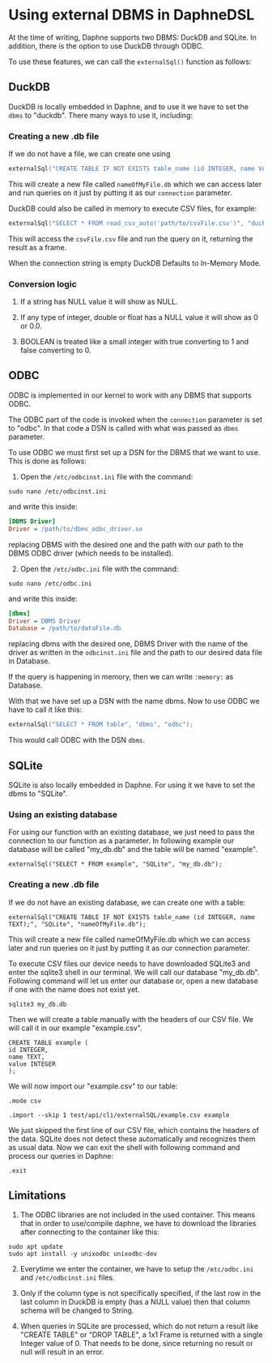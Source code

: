 <!--
Copyright 2021 The DAPHNE Consortium

Licensed under the Apache License, Version 2.0 (the "License");
you may not use this file except in compliance with the License.
You may obtain a copy of the License at

    http://www.apache.org/licenses/LICENSE-2.0

Unless required by applicable law or agreed to in writing, software
distributed under the License is distributed on an "AS IS" BASIS,
WITHOUT WARRANTIES OR CONDITIONS OF ANY KIND, either express or implied.
See the License for the specific language governing permissions and
limitations under the License.
-->

# Using external DBMS in DaphneDSL

At the time of writing, Daphne supports two DBMS: DuckDB and SQLite. In addition, there is the option to use DuckDB through ODBC.

To use these features, we can call the `externalSql()` function as follows:

## DuckDB

DuckDB is locally embedded in Daphne, and to use it we have to set the `dbms` to "duckdb". There many ways to use it, including:

### Creating a new .db file

If we do not have a file, we can create one using 

```cpp
externalSql("CREATE TABLE IF NOT EXISTS table_name (id INTEGER, name VARCHAR);", "duckdb", "nameOfMyFile.db");
```

This will create a new file called `nameOfMyFile.db` which we can access later and run queries on it just by putting it as our `connection` parameter.

DuckDB could also be called in memory to execute CSV files, for example:

```cpp
externalSql("SELECT * FROM read_csv_auto('path/to/csvFile.csv')", "duckdb", ":memory:");
```

This will access the `csvFile.csv` file and run the query on it, returning the result as a frame. 

When the connection string is empty DuckDB Defaults to In-Memory Mode.

### Conversion logic

1. If a string has NULL value it will show as NULL.

2. If any type of integer, double or float has a NULL value it will show as 0 or 0.0.

3. BOOLEAN is treated like a small integer with true converting to 1 and false converting to 0.

## ODBC

ODBC is implemented in our kernel to work with any DBMS that supports ODBC. 

The ODBC part of the code is invoked when the `connection` parameter is set to "odbc". In that code a DSN is called with what was passed as `dbms` parameter. 

To use ODBC we must first set up a DSN for the DBMS that we want to use. This is done as follows:

1. Open the `/etc/odbcinst.ini` file  with the command:

```ubuntu
sudo nano /etc/odbcinst.ini
```

and write this inside: 

```ini
[DBMS Driver]
Driver = /path/to/dbms_odbc_driver.so
```

replacing DBMS with the desired one and the path with our path to the DBMS ODBC driver (which needs to be installed).

2. Open the `/etc/odbc.ini` file  with the command:

```ubuntu
sudo nano /etc/odbc.ini
```

and write this inside: 

```ini
[dbms]
Driver = DBMS Driver
Database = /path/to/dataFile.db
```

replacing dbms with the desired one, DBMS Driver with the name of the driver as written in the `odbcinst.ini` file and the path to our desired data file in Database. 

If the query is happening in memory, then we can write `:memory:` as Database. 

With that we have set up a DSN with the name dbms. Now to use ODBC we have to call it like this:

```cpp
externalSql("SELECT * FROM table", "dbms", "odbc");
```

This would call ODBC with the DSN `dbms`.


## SQLite

SQLite is also locally embedded in Daphne. For using it we have to set the dbms to "SQLite".
### Using an existing database
For using our function with an existing database, we just need to pass the connection to our function as a parameter.
In following example our database will be called "my_db.db" and the table will be named "example".
```daphne
externalSql("SELECT * FROM example", "SQLite", "my_db.db");
```
### Creating a new .db file
If we do not have an existing database, we can create one with a table:
```daphne
externalSql("CREATE TABLE IF NOT EXISTS table_name (id INTEGER, name TEXT);", "SQLite", "nameOfMyFile.db");
```
This will create a new file called nameOfMyFile.db which we can access later and run queries on it just by putting it as our connection parameter.

To execute CSV files our device needs to have downloaded SQLite3 and enter the sqlite3 shell in our terminal.
We will call our database "my_db.db". Following command will let us enter our database or, open a new database if one with the name does not exist yet.
```ubuntu
sqlite3 my_db.db
````
Then we will create a table manually with the headers of our CSV file. We will call it in our example "example.csv".
```ubuntu
CREATE TABLE example (
id INTEGER,
name TEXT,
value INTEGER
);
```
We will now import our "example.csv" to our table:
```ubuntu
.mode csv
```
```ubuntu
.import --skip 1 test/api/cli/externalSQL/example.csv example
```
We just skipped the first line of our CSV file, which contains the headers of the data. SQLite does not detect these automatically and recognizes them as usual data.
Now we can exit the shell with following command and process our queries in Daphne:
```ubuntu
.exit
```

## Limitations

1. The ODBC libraries are not included in the used container. This means that in order to use/compile daphne, we have to download the libraries after connecting to the container like this: 

```ubuntu
sudo apt update
sudo apt install -y unixodbc unixodbc-dev
```

2. Everytime we enter the container, we have to setup the `/etc/odbc.ini` and `/etc/odbcinst.ini` files.

3. Only if the column type is not specifically specified, if the last row in the last column in DuckDB is empty (has a NULL value) then that column schema will be changed to String.

5. When queries in SQLite are processed, which do not return a result like "CREATE TABLE" or "DROP TABLE", a 1x1 Frame is returned with a single Integer value of 0. That needs to be done, since returning no result or null will result in an error.